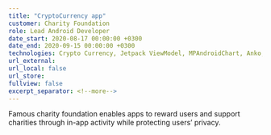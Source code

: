 ```yaml
---
title: "CryptoCurrency app"
customer: Charity Foundation
role: Lead Android Developer
date_start: 2020-08-17 00:00:00 +0300
date_end: 2020-09-15 00:00:00 +0300
technologies: Crypto Currency, Jetpack ViewModel, MPAndroidChart, Anko, ThreeTenABP, Detekt
url_external: 
url_local: false
url_store: 
fullview: false
excerpt_separator: <!--more-->
---
```

Famous charity foundation enables apps to reward users and support charities through in-app activity while protecting users’ privacy.